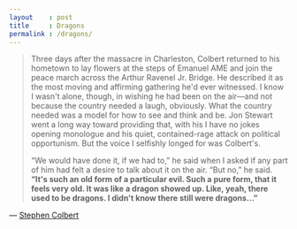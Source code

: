 ```yaml
---
layout    : post
title     : Dragons
permalink : /dragons/
---
```


> Three days after the massacre in Charleston, Colbert returned to his hometown
> to lay flowers at the steps of Emanuel AME and join the peace march across the
> Arthur Ravenel Jr. Bridge. He described it as the most moving and affirming
> gathering he'd ever witnessed. I know I wasn't alone, though, in wishing he
> had been on the air—and not because the country needed a laugh, obviously.
> What the country needed was a model for how to see and think and be. Jon
> Stewart went a long way toward providing that, with his I have no jokes
> opening monologue and his quiet, contained-rage attack on political
> opportunism. But the voice I selfishly longed for was Colbert's.
> 
> “We would have done it, if we had to,” he said when I asked if any part of him
> had felt a desire to talk about it on the air. “But no,” he said. **“It's such
> an old form of a particular evil. Such a pure form, that it feels very old. It
> was like a dragon showed up. Like, yeah, there used to be dragons. I didn't
> know there still were dragons…”**

&mdash; [Stephen Colbert](http://www.gq.com/story/stephen-colbert-gq-cover-story)
